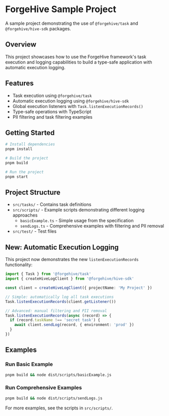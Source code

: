 # ForgeHive Sample Project

A sample project demonstrating the use of `@forgehive/task` and `@forgehive/hive-sdk` packages.

## Overview

This project showcases how to use the ForgeHive framework's task execution and logging capabilities to build a type-safe application with automatic execution logging.

## Features

- Task execution using `@forgehive/task`
- Automatic execution logging using `@forgehive/hive-sdk`
- Global execution listeners with `Task.listenExecutionRecords()`
- Type-safe operations with TypeScript
- PII filtering and task filtering examples

## Getting Started

```bash
# Install dependencies
pnpm install

# Build the project
pnpm build

# Run the project
pnpm start
```

## Project Structure

- `src/tasks/` - Contains task definitions
- `src/scripts/` - Example scripts demonstrating different logging approaches
  - `basicExample.ts` - Simple usage from the specification
  - `sendLogs.ts` - Comprehensive examples with filtering and PII removal
- `src/test/` - Test files

## New: Automatic Execution Logging

This project now demonstrates the new `listenExecutionRecords` functionality:

```typescript
import { Task } from '@forgehive/task'
import { createHiveLogClient } from '@forgehive/hive-sdk'

const client = createHiveLogClient({ projectName: 'My Project' })

// Simple: automatically log all task executions
Task.listenExecutionRecords(client.getListener())

// Advanced: manual filtering and PII removal
Task.listenExecutionRecords(async (record) => {
  if (record.taskName !== 'secret task') {
    await client.sendLog(record, { environment: 'prod' })
  }
})
```

## Examples

### Run Basic Example
```bash
pnpm build && node dist/scripts/basicExample.js
```

### Run Comprehensive Examples
```bash
pnpm build && node dist/scripts/sendLogs.js
```

For more examples, see the scripts in `src/scripts/`. 